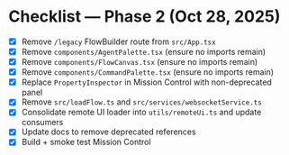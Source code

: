 # Checklist — Phase 2 (Oct 28, 2025)

- [x] Remove `/legacy` FlowBuilder route from `src/App.tsx`
- [x] Remove `components/AgentPalette.tsx` (ensure no imports remain)
- [x] Remove `components/FlowCanvas.tsx` (ensure no imports remain)
- [x] Remove `components/CommandPalette.tsx` (ensure no imports remain)
- [x] Replace `PropertyInspector` in Mission Control with non-deprecated panel
- [x] Remove `src/loadFlow.ts` and `src/services/websocketService.ts`
- [x] Consolidate remote UI loader into `utils/remoteUi.ts` and update consumers
- [x] Update docs to remove deprecated references
- [x] Build + smoke test Mission Control
